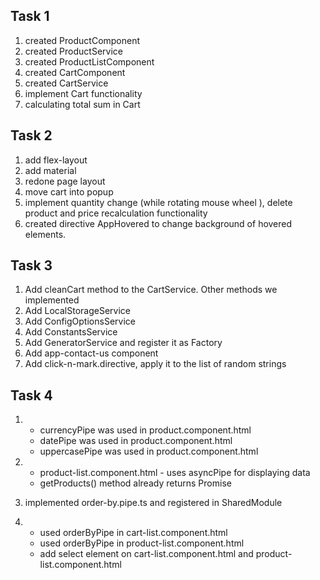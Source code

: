 ## Task 1

1. created ProductComponent
2. created ProductService
3. created ProductListComponent
4. created CartComponent
5. created CartService
6. implement Cart functionality
7. calculating total sum in Cart

## Task 2

1. add flex-layout
2. add material
3. redone page layout
4. move cart into popup
5. implement quantity change (while rotating mouse wheel ), delete product and price recalculation functionality
6. created directive AppHovered to change background of hovered elements.


## Task 3

1. Add cleanCart method to the CartService. Other methods we implemented
2. Add LocalStorageService
3. Add ConfigOptionsService
4. Add ConstantsService
5. Add GeneratorService and register it as Factory
6. Add app-contact-us component
7. Add click-n-mark.directive, apply it to the list of random strings


## Task 4

1. - currencyPipe was used in product.component.html
   - datePipe was used in product.component.html
   - uppercasePipe was used in product.component.html

2. - product-list.component.html - uses asyncPipe for displaying data
   - getProducts() method already returns Promise

3. implemented order-by.pipe.ts and registered in SharedModule

4. - used orderByPipe in cart-list.component.html 
   - used orderByPipe in product-list.component.html
   - add select element on cart-list.component.html and product-list.component.html